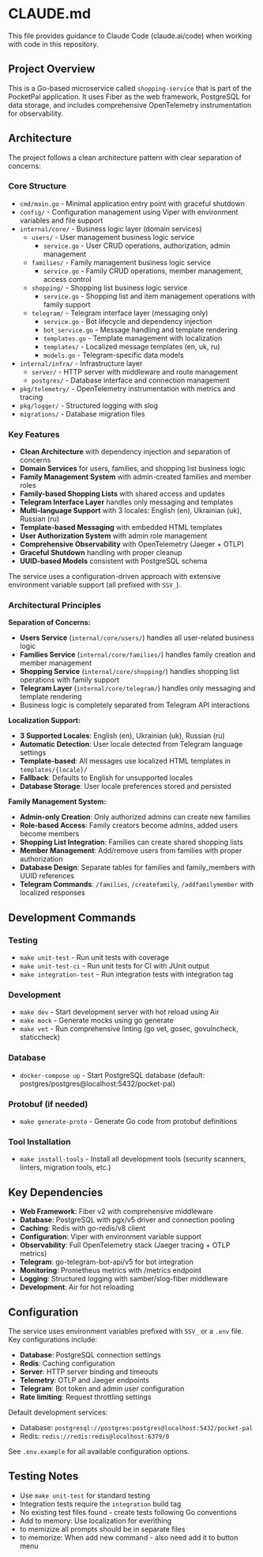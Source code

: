 # CLAUDE.md

This file provides guidance to Claude Code (claude.ai/code) when working with code in this repository.

## Project Overview

This is a Go-based microservice called `shopping-service` that is part of the PocketPal application. It uses Fiber as the web framework, PostgreSQL for data storage, and includes comprehensive OpenTelemetry instrumentation for observability.

## Architecture

The project follows a clean architecture pattern with clear separation of concerns:

### Core Structure
- `cmd/main.go` - Minimal application entry point with graceful shutdown
- `config/` - Configuration management using Viper with environment variables and file support
- `internal/core/` - Business logic layer (domain services)
  - `users/` - User management business logic service
    - `service.go` - User CRUD operations, authorization, admin management
  - `families/` - Family management business logic service
    - `service.go` - Family CRUD operations, member management, access control
  - `shopping/` - Shopping list business logic service  
    - `service.go` - Shopping list and item management operations with family support
  - `telegram/` - Telegram interface layer (messaging only)
    - `service.go` - Bot lifecycle and dependency injection
    - `bot_service.go` - Message handling and template rendering
    - `templates.go` - Template management with localization
    - `templates/` - Localized message templates (en, uk, ru)
    - `models.go` - Telegram-specific data models
- `internal/infra/` - Infrastructure layer
  - `server/` - HTTP server with middleware and route management
  - `postgres/` - Database interface and connection management
- `pkg/telemetry/` - OpenTelemetry instrumentation with metrics and tracing
- `pkg/logger/` - Structured logging with slog
- `migrations/` - Database migration files

### Key Features
- **Clean Architecture** with dependency injection and separation of concerns
- **Domain Services** for users, families, and shopping list business logic
- **Family Management System** with admin-created families and member roles
- **Family-based Shopping Lists** with shared access and updates
- **Telegram Interface Layer** handles only messaging and templates
- **Multi-language Support** with 3 locales: English (en), Ukrainian (uk), Russian (ru)
- **Template-based Messaging** with embedded HTML templates
- **User Authorization System** with admin role management
- **Comprehensive Observability** with OpenTelemetry (Jaeger + OTLP)
- **Graceful Shutdown** handling with proper cleanup
- **UUID-based Models** consistent with PostgreSQL schema

The service uses a configuration-driven approach with extensive environment variable support (all prefixed with `SSV_`).

### Architectural Principles

**Separation of Concerns:**
- **Users Service** (`internal/core/users/`) handles all user-related business logic
- **Families Service** (`internal/core/families/`) handles family creation and member management
- **Shopping Service** (`internal/core/shopping/`) handles shopping list operations with family support
- **Telegram Layer** (`internal/core/telegram/`) handles only messaging and template rendering
- Business logic is completely separated from Telegram API interactions

**Localization Support:**
- **3 Supported Locales**: English (en), Ukrainian (uk), Russian (ru)
- **Automatic Detection**: User locale detected from Telegram language settings
- **Template-based**: All messages use localized HTML templates in `templates/{locale}/`
- **Fallback**: Defaults to English for unsupported locales
- **Database Storage**: User locale preferences stored and persisted

**Family Management System:**
- **Admin-only Creation**: Only authorized admins can create new families
- **Role-based Access**: Family creators become admins, added users become members
- **Shopping List Integration**: Families can create shared shopping lists
- **Member Management**: Add/remove users from families with proper authorization
- **Database Design**: Separate tables for families and family_members with UUID references
- **Telegram Commands**: `/families`, `/createfamily`, `/addfamilymember` with localized responses

## Development Commands

### Testing
- `make unit-test` - Run unit tests with coverage
- `make unit-test-ci` - Run unit tests for CI with JUnit output
- `make integration-test` - Run integration tests with integration tag

### Development
- `make dev` - Start development server with hot reload using Air
- `make mock` - Generate mocks using go generate
- `make vet` - Run comprehensive linting (go vet, gosec, govulncheck, staticcheck)

### Database
- `docker-compose up` - Start PostgreSQL database (default: postgres/postgres@localhost:5432/pocket-pal)

### Protobuf (if needed)
- `make generate-proto` - Generate Go code from protobuf definitions

### Tool Installation
- `make install-tools` - Install all development tools (security scanners, linters, migration tools, etc.)

## Key Dependencies

- **Web Framework**: Fiber v2 with comprehensive middleware
- **Database**: PostgreSQL with pgx/v5 driver and connection pooling
- **Caching**: Redis with go-redis/v8 client
- **Configuration**: Viper with environment variable support
- **Observability**: Full OpenTelemetry stack (Jaeger tracing + OTLP metrics)
- **Telegram**: go-telegram-bot-api/v5 for bot integration
- **Monitoring**: Prometheus metrics with /metrics endpoint
- **Logging**: Structured logging with samber/slog-fiber middleware
- **Development**: Air for hot reloading

## Configuration

The service uses environment variables prefixed with `SSV_` or a `.env` file. Key configurations include:

- **Database**: PostgreSQL connection settings
- **Redis**: Caching configuration  
- **Server**: HTTP server binding and timeouts
- **Telemetry**: OTLP and Jaeger endpoints
- **Telegram**: Bot token and admin user configuration
- **Rate limiting**: Request throttling settings

Default development services:
- Database: `postgresql://postgres:postgres@localhost:5432/pocket-pal`
- Redis: `redis://redis:redis@localhost:6379/0`

See `.env.example` for all available configuration options.

## Testing Notes

- Use `make unit-test` for standard testing
- Integration tests require the `integration` build tag
- No existing test files found - create tests following Go conventions
- Add to memory: Use localization for everithing
- to memizize all prompts should be in separate files
- to memorize: When add new command - also need add it to button menu